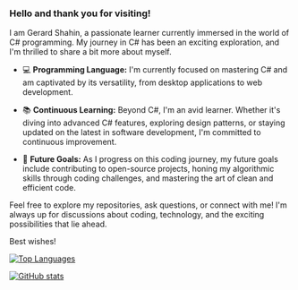 ### Hello and thank you for visiting!

I am Gerard Shahin, a passionate learner currently immersed in the world of C# programming. My journey in C# has been an exciting exploration, and I'm thrilled to share a bit more about myself.

- 💻 **Programming Language:** I'm currently focused on mastering C# and am captivated by its versatility, from desktop applications to web development.

- 📚 **Continuous Learning:** Beyond C#, I'm an avid learner. Whether it's diving into advanced C# features, exploring design patterns, or staying updated on the latest in software development, I'm committed to continuous improvement.

- 🌱 **Future Goals:** As I progress on this coding journey, my future goals include contributing to open-source projects, honing my algorithmic skills through coding challenges, and mastering the art of clean and efficient code.

Feel free to explore my repositories, ask questions, or connect with me! I'm always up for discussions about coding, technology, and the exciting possibilities that lie ahead.

Best wishes!

[![Top Languages](https://github-readme-stats.vercel.app/api/top-langs/?username=gerardsh&layout=compact&langs_count=10&exclude_repo=your-excluded-repo1,your-excluded-repo2)](https://github.com/gerardsh/github-readme-stats)

[![GitHub stats](https://github-readme-stats.vercel.app/api?username=gerardsh)](https://github.com/gerardsh/github-readme-stats)
<!--
**GerardSh/GerardSh** is a ✨ _special_ ✨ repository because its `README.md` (this file) appears on your GitHub profile.

Here are some ideas to get you started:

- 🔭 I’m currently working on ...
- 🌱 I’m currently learning ...
- 👯 I’m looking to collaborate on ...
- 🤔 I’m looking for help with ...
- 💬 Ask me about ...
- 📫 How to reach me: ...
- 😄 Pronouns: ...
- ⚡ Fun fact: ...
-->
